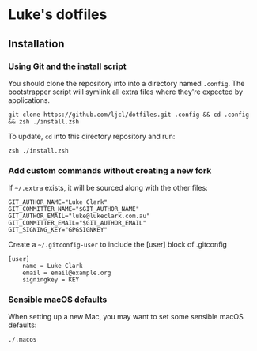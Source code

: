 # Luke's dotfiles

## Installation

### Using Git and the install script

You should clone the repository into into a directory named `.config`. The bootstrapper script will symlink all extra files where they're expected by applications.

```shell
git clone https://github.com/ljcl/dotfiles.git .config && cd .config && zsh ./install.zsh
```

To update, `cd` into this directory repository and run:

```shell
zsh ./install.zsh
```

### Add custom commands without creating a new fork

If `~/.extra` exists, it will be sourced along with the other files:

```shell
GIT_AUTHOR_NAME="Luke Clark"
GIT_COMMITTER_NAME="$GIT_AUTHOR_NAME"
GIT_AUTHOR_EMAIL="luke@lukeclark.com.au"
GIT_COMMITTER_EMAIL="$GIT_AUTHOR_EMAIL"
GIT_SIGNING_KEY="GPGSIGNKEY"
```

Create a `~/.gitconfig-user` to include the [user] block of .gitconfig

```shell
[user]
	name = Luke Clark
	email = email@example.org
	signingkey = KEY
```

### Sensible macOS defaults

When setting up a new Mac, you may want to set some sensible macOS defaults:

```bash
./.macos
```
